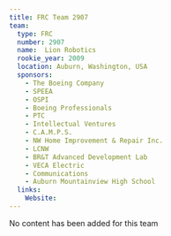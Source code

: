 ```yaml
---
title: FRC Team 2907
team:
  type: FRC
  number: 2907
  name:  Lion Robotics
  rookie_year: 2009
  location: Auburn, Washington, USA
  sponsors:
    - The Boeing Company
    - SPEEA
    - OSPI
    - Boeing Professionals
    - PTC
    - Intellectual Ventures
    - C.A.M.P.S.
    - NW Home Improvement & Repair Inc.
    - LCNW
    - BR&T Advanced Development Lab
    - VECA Electric
    - Communications
    - Auburn Mountainview High School
  links:
    Website: 
---
```

No content has been added for this team
